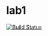 # lab1

[![Build Status](https://travis-ci.com/itmo-java-basics-2020/task-1-<NikolayDupak>.svg?branch=master)](https://travis-ci.com/itmo-java-basics-2020/task-1-<NikolayDupak>)
